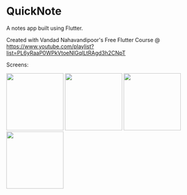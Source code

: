# QuickNote

A notes app built using Flutter.

Created with Vandad Nahavandipoor's Free Flutter Course @ https://www.youtube.com/playlist?list=PL6yRaaP0WPkVtoeNIGqILtRAgd3h2CNpT

Screens:

<img src="https://github.com/Butkii/Flutter-QuickNote/assets/72260135/fd951042-2c0a-48b1-b5cd-20ca6d1fd8aa" width="150">
<img src="https://github.com/Butkii/Flutter-QuickNote/assets/72260135/14f2da84-6c0f-4066-be22-a4b39db0cc2e" width="150">
<img src="https://github.com/Butkii/Flutter-QuickNote/assets/72260135/ac4e9420-465e-4683-9319-e75cba785c72" width="150">
<img src="https://github.com/Butkii/Flutter-QuickNote/assets/72260135/bd496e29-1a88-45a9-984e-a042f2fddfdd" width="150">

